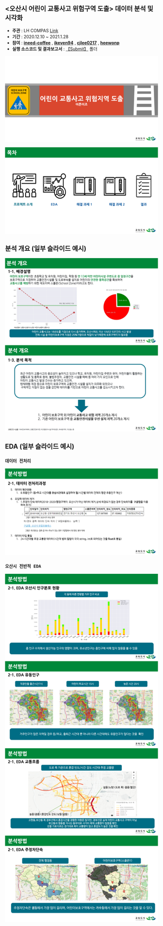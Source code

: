 ## <오산시 어린이 교통사고 위험구역 도출> 데이터 분석 및 시각화
- __주관__ : LH COMPAS [Link](https://compas.lh.or.kr/subj/past/info?subjNo=SBJ_2012_001) 
- __기간__ : 2020.12.10 ~ 2021.1.28
- __참여__ : [**ineed-coffee**](https://github.com/ineed-coffee) , [**ikeven94**](https://github.com/ikeven94) , [**cjlee0217**](https://github.com/cjlee0217) , [**heewonp**](https://github.com/heewonp) 
- __실행 소스코드 및 결과보고서__ : [【Submit】](/[Submit]) 폴더



![슬라이드1](assets/슬라이드1.PNG) 

![슬라이드2](assets/슬라이드2.PNG) 



## 분석 개요 (일부 슬라이드 예시)  

![슬라이드3](assets/슬라이드3.PNG) 
![슬라이드5](assets/슬라이드5.PNG)  

## EDA (일부 슬라이드 예시)  

### `데이터 전처리`  
![슬라이드7](assets/슬라이드7.PNG)  
### `오산시 전반적 EDA`  
![슬라이드12](assets/슬라이드12.PNG) 
![슬라이드13](assets/슬라이드13.PNG) 
![슬라이드14](assets/슬라이드14.PNG) 
![슬라이드16](assets/슬라이드16.PNG) 
